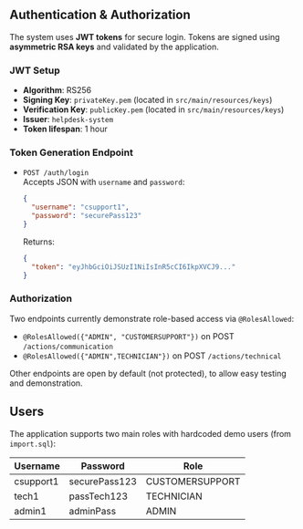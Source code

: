 ## Authentication & Authorization

The system uses **JWT tokens** for secure login. Tokens are signed using **asymmetric RSA keys** and validated by the application.

### JWT Setup

- **Algorithm**: RS256
- **Signing Key**: `privateKey.pem` (located in `src/main/resources/keys`)
- **Verification Key**: `publicKey.pem` (located in `src/main/resources/keys`)
- **Issuer**: `helpdesk-system`
- **Token lifespan**: 1 hour

### Token Generation Endpoint

- `POST /auth/login`  
  Accepts JSON with `username` and `password`:
  ````json
  {
    "username": "csupport1",
    "password": "securePass123"
  }
  ````
  Returns:
  ````json
  {
    "token": "eyJhbGciOiJSUzI1NiIsInR5cCI6IkpXVCJ9..."
  }
  ````

### Authorization

Two endpoints currently demonstrate role-based access via `@RolesAllowed`:
- `@RolesAllowed({"ADMIN", "CUSTOMERSUPPORT"})` on POST `/actions/communication`
- `@RolesAllowed({"ADMIN",TECHNICIAN"})` on POST `/actions/technical`

Other endpoints are open by default (not protected), to allow easy testing and demonstration.

## Users

The application supports two main roles with hardcoded demo users (from `import.sql`):

| Username  | Password      | Role            |
|-----------|---------------|-----------------|
| csupport1 | securePass123 | CUSTOMERSUPPORT |
| tech1     | passTech123   | TECHNICIAN      |
| admin1    | adminPass     | ADMIN           |